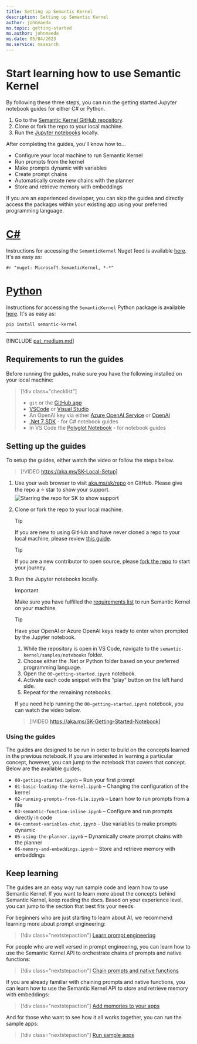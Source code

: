 ```yaml
---
title: Setting up Semantic Kernel
description: Setting up Semantic Kernel
author: johnmaeda
ms.topic: getting-started
ms.author: johnmaeda
ms.date: 05/04/2023
ms.service: mssearch
---
```

# Start learning how to use Semantic Kernel

By following these three steps, you can run the getting started Jupyter notebook guides for either C# or Python.

1. Go to the [Semantic Kernel GitHub repository](https://aka.ms/sk/repo).
2. Clone or fork the repo to your local machine.
3. Run the [Jupyter notebooks](https://aka.ms/skjupyter) locally.

After completing the guides, you'll know how to...
- Configure your local machine to run Semantic Kernel
- Run prompts from the kernel
- Make prompts dynamic with variables
- Create prompt chains
- Automatically create new chains with the planner
- Store and retrieve memory with embeddings

If you are an experienced developer, you can skip the guides and directly access the packages within your existing app using your preferred programming language.

# [C#](#tab/Csharp)

Instructions for accessing the `SemanticKernel` Nuget feed is available [here](https://aka.ms/sk/nuget). It's as easy as:

```Nuget
#r "nuget: Microsoft.SemanticKernel, *-*"
```

# [Python](#tab/python)

Instructions for accessing the `SemanticKernel` Python package is available [here](https://aka.ms/sk/pypi). It's as easy as:

```PyPI
pip install semantic-kernel
```

---

[!INCLUDE [pat_medium.md](../includes/pat_medium.md)]

## Requirements to run the guides
Before running the guides, make sure you have the following installed on your local machine:

> [!div class="checklist"]
> * `git` or the [GitHub app](https://desktop.github.com/) 
> * [VSCode](https://code.visualstudio.com/Download) or [Visual Studio](https://visualstudio.microsoft.com/downloads/) 
> * An OpenAI key via either [Azure OpenAI Service](/azure/cognitive-services/openai/quickstart?pivots=programming-language-studio) or [OpenAI](https://openai.com/api/)
> * [.Net 7 SDK](https://dotnet.microsoft.com/download) - for C# notebook guides
> * In VS Code the [Polyglot Notebook](https://marketplace.visualstudio.com/items?itemName=ms-dotnettools.dotnet-interactive-vscode) - for notebook guides

## Setting up the guides
To setup the guides, either watch the video or follow the steps below.

> [!VIDEO https://aka.ms/SK-Local-Setup]

1. Use your web browser to visit [aka.ms/sk/repo](https://aka.ms/sk/repo) on GitHub. Please give the repo a ⭐️ star to show your support. 
   ![Starring the repo for SK to show support](/semantic-kernel/media/pleasestarrepo.png)

2. Clone or fork the repo to your local machine. 
   > [!TIP]
   > If you are new to using GitHub and have never cloned a repo to your local machine, please review [this guide](https://docs.github.com/repositories/creating-and-managing-repositories/cloning-a-repository).

   > [!TIP]
   > If you are a new contributor to open source, please [fork the repo](https://docs.github.com/en/get-started/quickstart/contributing-to-projects) to start your journey.

3. Run the Jupyter notebooks locally.
   > [!IMPORTANT]
   > Make sure you have fulfilled the [requirements list](/semantic-kernel/overview/get-started/index#requirements-to-run-notebook-samples) to run Semantic Kernel on your machine.

   > [!TIP]
   > Have your OpenAI or Azure OpenAI keys ready to enter when prompted by the Jupyter notebook.

    1. While the repository is open in VS Code, navigate to the `semantic-kernel/samples/notebooks` folder.
    2. Choose either the .Net or Python folder based on your preferred programming language.
    3. Open the `00-getting-started.ipynb` notebook.
    4. Activate each code snippet with the "play" button on the left hand side.
    5. Repeat for the remaining notebooks.
    
    If you need help running the `00-getting-started.ipynb` notebook, you can watch the video below.
    > [!VIDEO https://aka.ms/SK-Getting-Started-Notebook] 

### Using the guides
The guides are designed to be run in order to build on the concepts learned in the previous notebook. If you are interested in learning a particular concept, however, you can jump to the notebook that covers that concept. Below are the available guides.

- `00-getting-started.ipynb` – Run your first prompt
- `01-basic-loading-the-kernel.ipynb` – Changing the configuration of the kernel
- `02-running-prompts-from-file.ipynb` – Learn how to run prompts from a file
- `03-semantic-function-inline.ipynb` – Configure and run prompts directly in code
- `04-context-variables-chat.ipynb` – Use variables to make prompts dynamic
- `05-using-the-planner.ipynb` – Dynamically create prompt chains with the planner
- `06-memory-and-embeddings.ipynb` – Store and retrieve memory with embeddings

## Keep learning
The guides are an easy way run sample code and learn how to use Semantic Kernel. If you want to learn more about the concepts behind Semantic Kernel, keep reading the docs. Based on your experience level, you can jump to the section that best fits your needs.

For beginners who are just starting to learn about AI, we recommend learning more about prompt engineering:

> [!div class="nextstepaction"]
> [Learn prompt engineering](/semantic-kernel/prompt-engineering/index)

For people who are well versed in prompt engineering, you can learn how to use the Semantic Kernel API to orchestrate chains of prompts and native functions:

> [!div class="nextstepaction"]
> [Chain prompts and native functions](/semantic-kernel/create-chains/index)

If you are already familiar with chaining prompts and native functions, you can learn how to use the Semantic Kernel API to store and retrieve memory with embeddings:

> [!div class="nextstepaction"]
> [Add memories to your apps](/semantic-kernel/memories/index)

And for those who want to see how it all works together, you can run the sample apps:

> [!div class="nextstepaction"]
> [Run sample apps](/semantic-kernel/samples-and-solutions/index)

